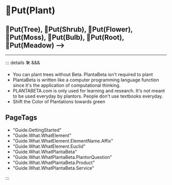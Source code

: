 
# 🔷<beta>Put(<ekos>Plant</ekos>)</beta>

## 🔷<beta>Put(<ekos>Tree</ekos>)</beta>, 🔷<beta>Put(<ekos>Shrub</ekos>)</beta>, 🔷<beta>Put(<ekos>Flower</ekos>)</beta>, 🔷<beta>Put(<ekos>Moss</ekos>)</beta>, 🔷<beta>Put(<ekos>Bulb</ekos>)</beta>, 🔷<beta>Put(<ekos>Root</ekos>)</beta>, 🔷<beta>Put(<ekos>Meadow</ekos>)</beta> -->

<!-- ::: details What does 🔷<beta>Put(<ekos>Plant</ekos>)</beta>

## Etymology of 🔷<beta>Put(<ekos>Plant</ekos>)</beta>

### Colors

- <beta>Blue</beta> for 🔷<beta>Beta</beta>
- <ekos>Green</ekos> for 🟩<ekos>Eko</ekos>

### Brackets <beta>()</beta>

Also known as Parenthesis

Value

Computer Science

Function

Method

### <beta>Put</beta>

Verb

- "<beta>put</beta> in the ground"
- "<beta>put</beta> in place"
- in<beta>put</beta>
- out<beta>put</beta>
- <beta>put</beta>ative
- "<beta>put</beta> forth as an idea"
- Shot <beta>Put</beta>
- "<beta>put</beta> to sleep"
- "<beta>put</beta> to rest"
- "<beta>put</beta> a plan together"
- "<beta>put</beta> down"
- "<beta>put</beta> in your thoughts"
- "<beta>put</beta> out of place"
- "<beta>put</beta> it over there"
- "<beta>put</beta> your hands up"
- "<beta>put</beta> it on that"
- "<beta>put</beta> it out of your mind"
- "<beta>put</beta> your sights on ..."
- "<beta>Put</beta> it back!"
- "<beta>put</beta> off course"

### <ekos>Plant</ekos>

Noun

- "This organism belongs to the <ekos>Plantae</ekos> kingdom"
- <ekos>Phyto</ekos>biology
- Cosmetic Im<ekos>plant</ekos>
- House <ekos>Plant</ekos>
- Potted <ekos>Plant</ekos>
- "newly planted <ekos>plant</ekos>"
- ""

:::

::: info 🔷<beta>Put(<ekos>Plant</ekos>)</beta>'s **Mission**

- To create a **open source** resource for plantors where all knowledge about being a tree plantor is coherent and integrated into a single system which can be used to plant any type of land.
- To research and implement ways to make plantors more effective by applying scientific research to plantor instruction.
- To improve the Instruments that plantors use.
:::

::: info 🔷<beta>Put(<ekos>Plant</ekos>)</beta>'s **Vision**

- To reduce Climate Change by increasing the number of the plants which are put in the ground every year globally.

:::

::: info 🔷<beta>Put(<ekos>Plant</ekos>)</beta>'s **Values**

- All content is based on empirical evidence.
- Kindness...

:::

<!-- ::: tip 💡 New to Planting?
Find out [how trees are planted](/guide/What/WhatTreePlanting) in Canada
::: -->

<!-- ## Why use 🔷<beta>Put(<ekos>Plant</ekos>)</beta>?

### A Flexible System

Flexibility gives systems resilience, they are able to return quickly to a previous good condition after problems.

### A Progressive System

🔷<beta>Put(<ekos>Plant</ekos>)</beta> is a "progressive" system, meaning that Planbeta grows with your planting experience. If you're a Novice Plantor, then 🔷<beta>Put(<ekos>Plant</ekos>)</beta>'s library of reference material, guides, tests and video tutorials (🛠 coming soon!) will help you to learn how to be a plantor without becoming overwhelmed in your first week on the job.

If you're an Experienced Plantor, then 🔷<beta>Put(<ekos>Plant</ekos>)</beta> gives you the resources to find and Cover your knowledge gaps, so that you can unlock your full planting potential.

### A Community System

🔷<beta>Put(<ekos>Plant</ekos>)</beta> combines the best practices of the Planting Industry to offer the most robust and plantor friendly plantor system available. In addition, dozens of talented plantors from across Canada have [contributed to the system](/dev/Contribute). Who knows, maybe you'll even become a 🔷<beta>Put(<ekos>Plant</ekos>)</beta> contributor.

#### What is an Open Source project? -->

---

<!-- =================================================== -->
<!-- =================================================== -->
<!-- =================================================== -->
<!-- =================================================== -->
<!-- =================================================== -->
::: details 🛠 &&&

- You can plant trees without Beta. PlantaBeta isn't required to plant
- PlantaBeta is written like a computer programming language function since it's the application of computational thinking.
- PLANTABETA.com is only used for learning and research. It's not meant to be used everyday by plantors. People don't use textbooks everyday.
- Shift the Color of Plantations towards green

<h2>PageTags</h2>

- "Guide.GettingStarted"
- "Guide.What.WhatElement"
- "Guide.What.WhatElement.ElementName.Affix"
- "Guide.What.WhatElement.Euclid"
- "Guide.What.WhatPlantaBeta"
- "Guide.What.WhatPlantaBeta.PlantorQuestion"
- "Guide.What.WhatPlantaBeta.Product"
- "Guide.What.WhatPlantaBeta.Service"

:::
